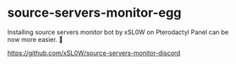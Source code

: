 # source-servers-monitor-egg
Installing source servers monitor bot by xSL0W on Pterodactyl Panel can be now more easier. 🫣

https://github.com/xSL0W/source-servers-monitor-discord

